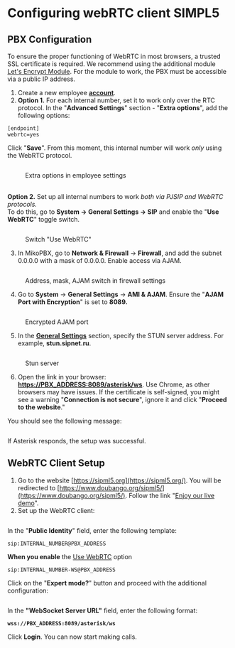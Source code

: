 # Configuring webRTC client SIMPL5

## PBX Configuration <a href="#nastrojka_ats" id="nastrojka_ats"></a>

To ensure the proper functioning of WebRTC in most browsers, a trusted SSL certificate is required. We recommend using the additional module [Let's Encrypt Module](../../modules/miko/module-get-ssl-lets-encrypt.md). For the module to work, the PBX must be accessible via a public IP address.

1. Create a new employee [**account**](../../manual/telephony/extensions.md).
2. **Option 1.** For each internal number, set it to work only over the RTC protocol. In the "**Advanced Settings**" section - "**Extra options**", add the following options:

```
[endpoint]
webrtc=yes
```

Click "**Save**". From this moment, this internal number will work _only_ using the WebRTC protocol.

<figure><img src="../../.gitbook/assets/additionalParameterExtension.png" alt=""><figcaption><p>Extra options in employee settings</p></figcaption></figure>

\
**Option 2.** Set up all internal numbers to work _both via PJSIP and WebRTC protocols._\
To do this, go to **System → General Settings → SIP** and enable the "**Use WebRTC**" toggle switch.

<figure><img src="../../.gitbook/assets/rtcBtn (1).png" alt=""><figcaption><p>Switch "Use WebRTC"</p></figcaption></figure>

3. In MikoPBX, go to **Network & Firewall** → **Firewall**, and add the subnet 0.0.0.0 with a mask of 0.0.0.0. Enable access via AJAM.

<figure><img src="../../.gitbook/assets/ajamSwitch.png" alt=""><figcaption><p>Address, mask, AJAM switch in firewall settings</p></figcaption></figure>

4. Go to **System** → **General Settings** → **AMI & AJAM**. Ensure the "**AJAM Port with Encryption**" is set to **8089.**

<figure><img src="../../.gitbook/assets/ajamPort.png" alt=""><figcaption><p>Encrypted AJAM port</p></figcaption></figure>

5. In the [**General Settings**](../../manual/system/general-settings.md) section, specify the STUN server address. For example, **stun.sipnet.ru**.

<figure><img src="../../.gitbook/assets/stunServer.png" alt=""><figcaption><p>Stun server</p></figcaption></figure>

6. Open the link in your browser: [**https://PBX\_ADDRESS:8089/asterisk/ws**](https://xn--\_-7sbbof9dici:8089/asterisk/ws). Use Chrome, as other browsers may have issues. If the certificate is self-signed, you might see a warning "**Connection is not secure**", ignore it and click "**Proceed to the website**."

You should see the following message:

<figure><img src="../../.gitbook/assets/address.png" alt=""><figcaption></figcaption></figure>

If Asterisk responds, the setup was successful.

## WebRTC Client Setup <a href="#nastrojka_web_rtc_klienta" id="nastrojka_web_rtc_klienta"></a>

1. Go to the website [https://sipml5.org](https://sipml5.org/). You will be redirected to [https://www.doubango.org/sipml5/](https://www.doubango.org/sipml5/). Follow the link "[Enjoy our live demo](https://www.doubango.org/sipml5/call.htm?svn=252)".
2. Set up the WebRTC client:

<figure><img src="../../.gitbook/assets/image (38).png" alt=""><figcaption></figcaption></figure>

In the "**Public Identity**" field, enter the following template:

```
sip:INTERNAL_NUMBER@PBX_ADDRESS
```

**When you enable** the [Use WebRTC](../../manual/system/general-settings.md#sip) option

```
sip:INTERNAL_NUMBER-WS@PBX_ADDRESS
```

Click on the "**Expert mode?**" button and proceed with the additional configuration:

<figure><img src="../../.gitbook/assets/image (39).png" alt=""><figcaption></figcaption></figure>

In the **"WebSocket Server URL"** field, enter the following format:

<pre><code><strong>wss://PBX_ADDRESS:8089/asterisk/ws
</strong></code></pre>

Click **Login**. You can now start making calls.
